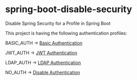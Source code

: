 # spring-boot-disable-security
Disable Spring Security for a Profile in Spring Boot

This project is having the following authentication profiles:

BASIC_AUTH -> [Basic Authentication](https://www.javachinna.com/2020/05/11/secure-spring-boot-rest-api-with-basic-authentication-role-based-authorization-database/)

JWT_AUTH   -> [JWT Authentication](https://www.javachinna.com/2020/05/15/secure-spring-boot-rest-api-with-jwt-authentication-role-based-authorization-database/)

LDAP_AUTH  -> [LDAP Authentication](https://www.javachinna.com/2020/06/01/secure-spring-boot-rest-api-using-ldap-authentication-and-authorization-with-database/)

NO_AUTH    -> [Disable Authentication](https://www.javachinna.com/2020/06/03/spring-boot-disable-spring-security/)


